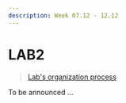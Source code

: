 ```yaml
---
description: Week 07.12 - 12.12
---
```


# LAB2

> [Lab's organization process](../../course-overview/grading/lab.md)

To be announced ...


